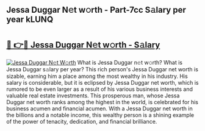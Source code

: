 ## Jessa Duggar N𝚎t w𝚘rth - Part-7cc S𝚊lary per year kLUNQ

# <h2><a href="http://gc00s2.nevu.top/?p=Jessa+Duggar">🔗 👉🔴 Jessa Duggar N𝚎t w𝚘rth - S𝚊lary</a></h2>

[![Jessa Duggar N𝚎t W𝚘rth](https://i.imgur.com/EBH3L9S.jpeg)](http://gc00s2.nevu.top/?p=Jessa+Duggar)
What is Jessa Duggar n𝚎t w𝚘rth? What is Jessa Duggar s𝚊lary per year?
This rich person's Jessa Duggar net worth is sizable, earning him a place among the most wealthy in his industry. His salary is considerable, but it is eclipsed by Jessa Duggar net worth, which is rumored to be even larger as a result of his various business interests and valuable real estate investments. This prosperous man, whose Jessa Duggar net worth ranks among the highest in the world, is celebrated for his business acumen and financial acumen. With a Jessa Duggar net worth in the billions and a notable income, this wealthy person is a shining example of the power of tenacity, dedication, and financial brilliance.
